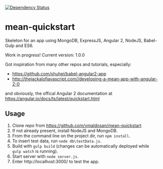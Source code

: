 [![Dependency Status](https://david-dm.org/vmaldosan/mean-quickstart.svg)](https://david-dm.org/vmaldosan/mean-quickstart)

# mean-quickstart
Skeleton for an app using MongoDB, ExpressJS, Angular 2, NodeJS, Babel-Gulp and ES6.

Work in progress! 
Current version: 1.0.0

Got inspiration from many other repos and tutorials, especially:
* https://github.com/shuhei/babel-angular2-app
* http://thejackalofjavascript.com//developing-a-mean-app-with-angular-2-0

and obviously, the offical Angular 2 documentation at https://angular.io/docs/ts/latest/quickstart.html

## Usage

1. Clone repo from https://github.com/vmaldosan/mean-quickstart
2. If not already present, install NodeJS and MongoDB.
3. From the command line on the project dir, run ```npm install```.
4. To insert test data, run ```node db\testData.js```.
5. Build with ```gulp build``` (changes can be automatically deployed while ```gulp watch``` is running).
5. Start server with ```node server.js```.
6. Enter http://localhost:3000/ to test the app.
